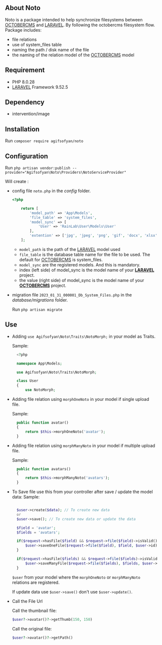 ## About Noto

Noto is a package intended to help synchronize filesystems between [OCTOBERCMS](https://octobercms.com) and [LARAVEL](https://laravel.com). By following the octobercms filesystem flow.
Package includes:
- file relations
- use of system_files table
- naming the path / disk name of the file
- the naming of the relation model of the [OCTOBERCMS](https://octobercms.com) model

## Requirement

- PHP 8.0.28
- [LARAVEL](https://laravel.com) Framework 9.52.5

## Dependency

- intervention/image

## Installation

Run ``composer require agifsofyan/noto``

## Configuration

Run ``php artisan vendor:publish --provider="Agifsofyan\Noto\Providers\NotoServiceProvider"``

Will create :
* config file `noto.php` in the *config* folder. 
  
    ```php
    <?php

        return [
            'model_path' => 'App\Models',
            'file_table' => 'system_files',
            'model_sync' => [
                'User' => 'RainLab\User\Models\User'
            ],
            'extention' => ['jpg', 'jpeg', 'png', 'gif', 'docx', 'xlsx', 'svg', 'pdf']
        ];
    ```

  - `model_path` is the path of the [LARAVEL](https://laravel.com) model used
  - `file_table` is the database table name for the file to be used. The default for [OCTOBERCMS](https://octobercms.com) is system_files.
  - `model_sync` are the registered models. And this is mandatory.
  - index (left side) of model_sync is the model name of your **[LARAVEL](https://laravel.com)** project.
  - the value (right side) of model_sync is the model name of your **[OCTOBERCMS](https://octobercms.com)** project.

* migration file `2023_01_31_000001_Db_System_Files.php` in the *database/migrations* folder.
  
  Run ``php artisan migrate``
  
## Use

* Adding `use Agifsofyan\Noto\Traits\NotoMorph;` in your model as Traits.

  Sample:
  ```php
    <?php

    namespace App\Models;

    use Agifsofyan\Noto\Traits\NotoMorph;

    class User
    {
        use NotoMorph;
  ```
  
* Adding file relation using ``morphOneNoto`` in your model if single upload file.

  Sample:
  ```php
    public function avatar()
    {
        return $this->morphOneNoto('avatar');
    }
  ```
  
* Adding file relation using ``morphManyNoto`` in your model if multiple upload file.

  Sample:
  ```php
    public function avatars()
    {
        return $this->morphManyNoto('avatars');
    }
  ```
  
* To Save file use this from your controller after save / update the model data:
  Sample:
  ```php
  
    $user->create($data); // To create new data
    or
    $user->save(); // To create new data or update the data

    $field = 'avatar';
    $fields = 'avatars';

    if($request->hasFile($field) && $request->file($field)->isValid()){
        $user->saveOneFile($request->file($field), $field, $user->id);
    }

    if($request->hasFile($fields) && $request->file($fields)->isValid()){
        $user->saveManyFile($request->file($fields), $fields, $user->id);
    }
  ```
  ``$user`` from your model where the ``morphOneNoto`` or ``morphManyNoto`` relations are registered.
  
  If update data use ``$user->save()`` don't use ``$user->update()``.

* Call the File Url
  
  Call the thumbnail file:
  ```php
  $user?->avatar()?->getThumb(150, 150)
  ```
  
  Call the original file:
  ```php
  $user?->avatar()?->getPath()
  ```
